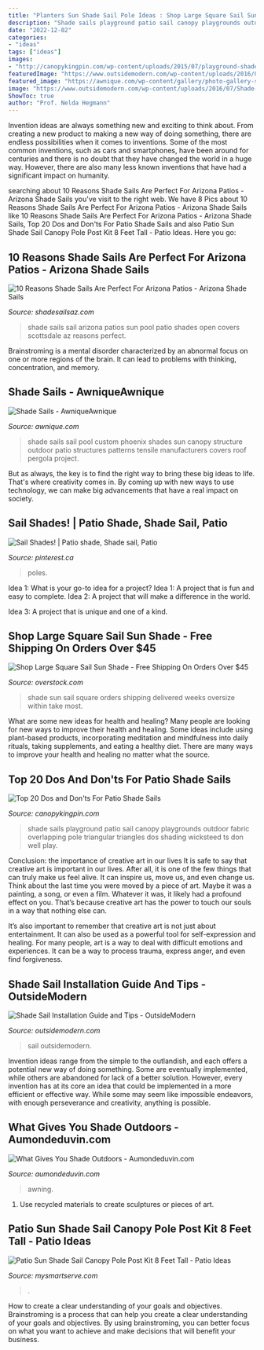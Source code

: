 ```yaml
---
title: "Planters Sun Shade Sail Pole Ideas : Shop Large Square Sail Sun Shade"
description: "Shade sails playground patio sail canopy playgrounds outdoor fabric overlapping pole triangular triangles dos shading wicksteed ts don well play"
date: "2022-12-02"
categories:
- "ideas"
tags: ["ideas"]
images:
- "http://canopykingpin.com/wp-content/uploads/2015/07/playground-shade-sails.jpg?5b453d&amp;a55b9d&amp;52f172"
featuredImage: "https://www.outsidemodern.com/wp-content/uploads/2016/07/Shade-Sail-1.jpg"
featured_image: "https://awnique.com/wp-content/gallery/photo-gallery-shade-sails/Shade-Sails1.jpg"
image: "https://www.outsidemodern.com/wp-content/uploads/2016/07/Shade-Sail-1.jpg"
ShowToc: true
author: "Prof. Nelda Hegmann"
---
```



Invention ideas are always something new and exciting to think about. From creating a new product to making a new way of doing something, there are endless possibilities when it comes to inventions. Some of the most common inventions, such as cars and smartphones, have been around for centuries and there is no doubt that they have changed the world in a huge way. However, there are also many less known inventions that have had a significant impact on humanity.

	

		
searching about 10 Reasons Shade Sails Are Perfect For Arizona Patios - Arizona Shade Sails you've visit to the right web. We have 8 Pics about 10 Reasons Shade Sails Are Perfect For Arizona Patios - Arizona Shade Sails like 10 Reasons Shade Sails Are Perfect For Arizona Patios - Arizona Shade Sails, Top 20 Dos and Don&#039;ts For Patio Shade Sails and also Patio Sun Shade Sail Canopy Pole Post Kit 8 Feet Tall - Patio Ideas. Here you go:
		
    
## 10 Reasons Shade Sails Are Perfect For Arizona Patios - Arizona Shade Sails

<img loading=lazy src="http://www.shadesailsaz.com/uploads/9/1/6/8/91682760/shade-sails-scottsdale-arizona_1_orig.jpg" onerror="this.onerror=null;this.src='https://tse1.mm.bing.net/th?id=OIP.w-_Ktbq_QRPBE8wLudkz1gHaEK&amp;pid=15.1';" alt="10 Reasons Shade Sails Are Perfect For Arizona Patios - Arizona Shade Sails">

_Source: shadesailsaz.com_

>shade sails sail arizona patios sun pool patio shades open covers scottsdale az reasons perfect. 

	

Brainstroming is a mental disorder characterized by an abnormal focus on one or more regions of the brain. It can lead to problems with thinking, concentration, and memory.

    
## Shade Sails - AwniqueAwnique

<img loading=lazy src="https://awnique.com/wp-content/gallery/photo-gallery-shade-sails/Shade-Sails1.jpg" onerror="this.onerror=null;this.src='https://tse4.mm.bing.net/th?id=OIP.kJCi9feQwCxsxO7iVSBx8wHaFj&amp;pid=15.1';" alt="Shade Sails - AwniqueAwnique">

_Source: awnique.com_

>shade sails sail pool custom phoenix shades sun canopy structure outdoor patio structures patterns tensile manufacturers covers roof pergola project. 

	

But as always, the key is to find the right way to bring these big ideas to life. That's where creativity comes in. By coming up with new ways to use technology, we can make big advancements that have a real impact on society.

    
## Sail Shades! | Patio Shade, Shade Sail, Patio

<img loading=lazy src="https://i.pinimg.com/originals/06/7b/98/067b98d2769d7d58d9afa7b70e50109e.jpg" onerror="this.onerror=null;this.src='https://tse4.mm.bing.net/th?id=OIP.-CGhHJL5mZ7WGg8e4zSKagHaFi&amp;pid=15.1';" alt="Sail Shades! | Patio shade, Shade sail, Patio">

_Source: pinterest.ca_

>poles. 

	

Idea 1: What is your go-to idea for a project?
Idea 1: A project that is fun and easy to complete.
Idea 2: A project that will make a difference in the world.

Idea 3: A project that is unique and one of a kind.

    
## Shop Large Square Sail Sun Shade - Free Shipping On Orders Over $45

<img loading=lazy src="https://ak1.ostkcdn.com/images/products/4662586/L12585257.jpg" onerror="this.onerror=null;this.src='https://tse1.mm.bing.net/th?id=OIP.4POtOAVRLX4AOdjmPMK42gHaHa&amp;pid=15.1';" alt="Shop Large Square Sail Sun Shade - Free Shipping On Orders Over $45">

_Source: overstock.com_

>shade sun sail square orders shipping delivered weeks oversize within take most. 

	

What are some new ideas for health and healing?
Many people are looking for new ways to improve their health and healing. Some ideas include using plant-based products, incorporating meditation and mindfulness into daily rituals, taking supplements, and eating a healthy diet. There are many ways to improve your health and healing no matter what the source.

    
## Top 20 Dos And Don&#039;ts For Patio Shade Sails

<img loading=lazy src="http://canopykingpin.com/wp-content/uploads/2015/07/playground-shade-sails.jpg?5b453d&amp;a55b9d&amp;52f172" onerror="this.onerror=null;this.src='https://tse3.mm.bing.net/th?id=OIP.zfy7R4DOu9KMFQjCtID9swHaFO&amp;pid=15.1';" alt="Top 20 Dos and Don&#039;ts For Patio Shade Sails">

_Source: canopykingpin.com_

>shade sails playground patio sail canopy playgrounds outdoor fabric overlapping pole triangular triangles dos shading wicksteed ts don well play. 

	

Conclusion: the importance of creative art in our lives
It is safe to say that creative art is important in our lives. After all, it is one of the few things that can truly make us feel alive. It can inspire us, move us, and even change us.
Think about the last time you were moved by a piece of art. Maybe it was a painting, a song, or even a film. Whatever it was, it likely had a profound effect on you. That’s because creative art has the power to touch our souls in a way that nothing else can.

It’s also important to remember that creative art is not just about entertainment. It can also be used as a powerful tool for self-expression and healing. For many people, art is a way to deal with difficult emotions and experiences. It can be a way to process trauma, express anger, and even find forgiveness.

    
## Shade Sail Installation Guide And Tips - OutsideModern

<img loading=lazy src="https://www.outsidemodern.com/wp-content/uploads/2016/07/Shade-Sail-1.jpg" onerror="this.onerror=null;this.src='https://tse3.mm.bing.net/th?id=OIP.3Q5KIATy3jBLheiamwV_lwHaDo&amp;pid=15.1';" alt="Shade Sail Installation Guide and Tips - OutsideModern">

_Source: outsidemodern.com_

>sail outsidemodern. 

	

Invention ideas range from the simple to the outlandish, and each offers a potential new way of doing something. Some are eventually implemented, while others are abandoned for lack of a better solution. However, every invention has at its core an idea that could be implemented in a more efficient or effective way. While some may seem like impossible endeavors, with enough perseverance and creativity, anything is possible.

    
## What Gives You Shade Outdoors - Aumondeduvin.com

<img loading=lazy src="https://newawning.com/wp-content/uploads/2018/02/Awning-Alternative-640.jpg" onerror="this.onerror=null;this.src='https://tse1.mm.bing.net/th?id=OIP.d07boHriXm9Kq-UKCJ_DEwHaGD&amp;pid=15.1';" alt="What Gives You Shade Outdoors - Aumondeduvin.com">

_Source: aumondeduvin.com_

>awning. 

	

1. Use recycled materials to create sculptures or pieces of art.

    
## Patio Sun Shade Sail Canopy Pole Post Kit 8 Feet Tall - Patio Ideas

<img loading=lazy src="https://www.windscreen4less.com/media/catalog/product/cache/8aceb56917338039b1cc7153e839db11/7/0/701_1.jpg" onerror="this.onerror=null;this.src='https://tse2.mm.bing.net/th?id=OIP.A9dYdZGtkgjPNzVh5PFOJgHaFS&amp;pid=15.1';" alt="Patio Sun Shade Sail Canopy Pole Post Kit 8 Feet Tall - Patio Ideas">

_Source: mysmartserve.com_

>. 

	

How to create a clear understanding of your goals and objectives.
Brainstroming is a process that can help you create a clear understanding of your goals and objectives. By using brainstroming, you can better focus on what you want to achieve and make decisions that will benefit your business.


